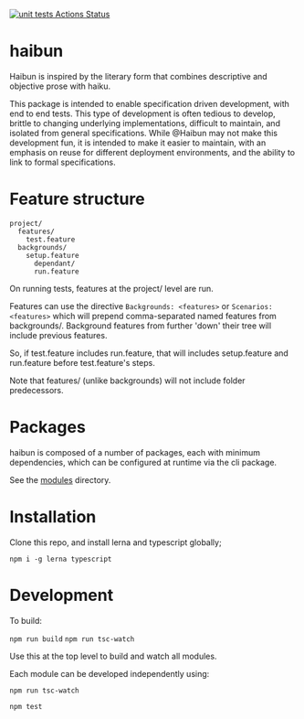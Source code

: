 [![unit tests Actions Status](https://github.com/vid/haibun/workflows/unit-tests/badge.svg)](https://github.com/vid/haibun/actions)

# haibun

Haibun is inspired by the literary form that combines descriptive and objective prose with haiku.

This package is intended to enable specification driven development, with end to end tests. 
This type of development is often tedious to develop, 
brittle to changing underlying implementations,
difficult to maintain, 
and isolated from general specifications.
While @Haibun may not make this development fun, 
it is intended to make it easier to maintain, 
with an emphasis on reuse for different deployment environments,
and the ability to link to formal specifications.


# Feature structure

```
project/
  features/
    test.feature
  backgrounds/
    setup.feature
      dependant/
      run.feature
```

On running tests, features at the project/ level are run. 

Features can use the directive `Backgrounds: <features>` or `Scenarios: <features>` which will prepend comma-separated named features from backgrounds/.
Background features from further 'down' their tree will include previous features.

So, if test.feature includes run.feature, 
that will includes setup.feature and run.feature before test.feature's steps.

Note that features/ (unlike backgrounds) will not include folder predecessors.

# Packages

haibun is composed of a number of packages, 
each with minimum dependencies, 
which can be configured at runtime via the cli package. 

See the [modules](modules) directory.

# Installation

Clone this repo, and install lerna and typescript globally;

  `npm i -g lerna typescript`

  
# Development

To build:

  `npm run build`
  `npm run tsc-watch`

Use this at the top level to build and watch all modules.

Each module can be developed independently using: 

  `npm run tsc-watch` 

  `npm test`

